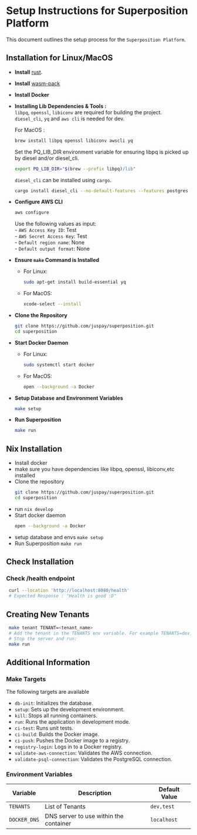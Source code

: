 # Setup Instructions for Superposition Platform

This document outlines the setup process for the `Superposition Platform`.

## Installation for Linux/MacOS

- **Install** [rust](https://rustup.rs).

- **Install** [wasm-pack](https://rustwasm.github.io/wasm-pack/installer/)

- **Install Docker**

- **Installing Lib Dependencies & Tools :** <br>
    `libpq`, `openssl`, `libiconv` are required for building the project. `diesel_cli`, `yq` and `aws cli` is needed for dev.

    For MacOS :
    ```bash
    brew install libpq openssl libiconv awscli yq
    ```
    Set the PQ_LIB_DIR environment variable for ensuring libpq is picked up by diesel and/or diesel_cli.
    ```bash
    export PQ_LIB_DIR="$(brew --prefix libpq)/lib"
    ```
    `diesel_cli` can be installed using `cargo`.
    ```bash
    cargo install diesel_cli --no-default-features --features postgres
    ```

- **Configure AWS CLI**
    ```bash
    aws configure
    ```
    Use the following values as input: <br>
      - `AWS Access Key ID`: Test <br>
      - `AWS Secret Access Key`: Test <br>
      - `Default region name`: None <br>
      - `Default output format`: None

- **Ensure `make` Command is Installed**
    - For Linux:
      ```bash
      sudo apt-get install build-essential yq
      ```
    - For MacOS:
      ```bash
      xcode-select --install
      ```

- **Clone the Repository**
    ```bash
    git clone https://github.com/juspay/superposition.git
    cd superposition
    ```

- **Start Docker Daemon**
    - For Linux:
      ```bash
      sudo systemctl start docker
      ```
    - For MacOS:
      ```bash
      open --background -a Docker
      ```

- **Setup Database and Environment Variables**
    ```bash
    make setup
    ```

- **Run Superposition**
    ```bash
    make run
    ```

## Nix Installation

- Install docker
- make sure you have dependencies like libpq, openssl, libiconv,etc installed
- Clone the repository 
    ```bash
    git clone https://github.com/juspay/superposition.git
    cd superposition
    ``` 
- run `nix develop`
- Start docker daemon
    ```bash
    open --background -a Docker
    ```
- setup database and envs
    `make setup`
- Run Superposition
    `make run`


## Check Installation

### Check /health endpoint
```bash
 curl --location 'http://localhost:8080/health'
 # Expected Response : "Health is good :D"
```    

## Creating New Tenants
```bash 
 make tenant TENANT=<tenant_name> 
 # Add the tenant in the TENANTS env variable. For example TENANTS=dev,test,<tenant_name>
 # Stop the server and run: 
 make run
 ```
## Additional Information

### Make Targets
The following targets are available
* `db-init`: Initializes the database.
* `setup`: Sets up the development environment.
* `kill`: Stops all running containers.
* `run`: Runs the application in development mode.
* `ci-test`: Runs unit tests.
* `ci-build`: Builds the Docker image.
* `ci-push`: Pushes the Docker image to a registry.
* `registry-login`: Logs in to a Docker registry.
* `validate-aws-connection`: Validates the AWS connection.
* `validate-psql-connection`: Validates the PostgreSQL connection.

### Environment Variables
| Variable | Description | Default Value |
|---|---|---|
| `TENANTS` | List of Tenants | `dev,test` |
| `DOCKER_DNS` | DNS server to use within the container | `localhost` |

